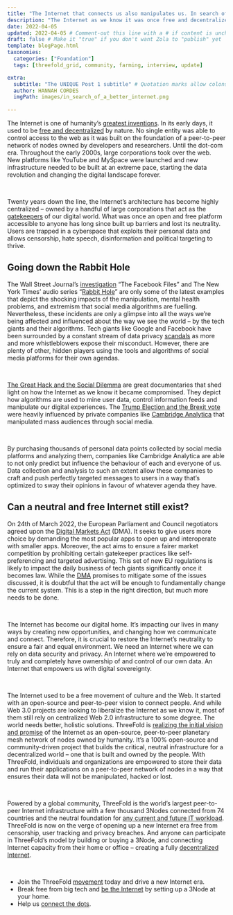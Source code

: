```yaml
---
title: "The Internet that connects us also manipulates us. In search of a better future." # Quotation marks allow colons, semicolons, etc.
description: "The Internet as we know it was once free and decentralized by nature. Over time, the Internet lost its neutrality. ThreeFold represents an opportunity to realize the initial promise of a distributed and neutral Internet owned by the people." # Quotation marks allow colons, semicolons, etc.
date: 2022-04-05
updated: 2022-04-05 # Comment-out this line with a # if content is unchanged
draft: false # Make it "true" if you don't want Zola to "publish" yet
template: blogPage.html
taxonomies:
  categories: ["Foundation"]
  tags: [threefold_grid, community, farming, interview, update]

extra:
  subtitle: "The UNIQUE Post 1 subtitle" # Quotation marks allow colons, semicolons, etc.
  author: HANNAH CORDES
  imgPath: images/in_search_of_a_better_internet.png
  
---
```


The Internet is one of humanity’s [greatest inventions](https://coincodex.com/article/14083/threefold-host-the-cloud-at-your-house/). In its early days, it used to be [free and decentralized](https://theconversation.com/web-3-0-the-decentralised-web-promises-to-make-the-internet-free-again-113139) by nature. No single entity was able to control access to the web as it was built on the foundation of a peer-to-peer network of nodes owned by developers and researchers. Until the dot-com era. Throughout the early 2000s, large corporations took over the web. New platforms like YouTube and MySpace were launched and new infrastructure needed to be built at an extreme pace, starting the data revolution and changing the digital landscape forever. 

<br/>

Twenty years down the line, the Internet’s architecture has become highly centralized – owned by a handful of large corporations that act as the [gatekeepers](https://www.newyorker.com/magazine/2017/08/28/who-owns-the-internet) of our digital world. What was once an open and free platform accessible to anyone has long since built up barriers and lost its neutrality. Users are trapped in a cyberspace that exploits their personal data and allows censorship, hate speech, disinformation and political targeting to thrive. 

## Going down the Rabbit Hole

The Wall Street Journal’s [investigation](https://www.wsj.com/articles/the-facebook-files-11631713039) “The Facebook Files” and The New York Times’ audio series “[Rabbit Hole](https://www.nytimes.com/2020/04/22/podcasts/rabbit-hole-prologue.html)” are only some of the latest examples that depict the shocking impacts of the manipulation, mental health problems, and extremism that social media algorithms are fuelling. Nevertheless, these incidents are only a glimpse into all the ways we’re being affected and influenced about the way we see the world – by the tech giants and their algorithms. Tech giants like Google and Facebook have been surrounded by a constant stream of data privacy [scandals](https://www.wired.com/story/should-big-tech-own-our-personal-data/) as more and more whistleblowers expose their misconduct. However, there are plenty of other, hidden players using the tools and algorithms of social media platforms for their own agendas.

<br/>

[The Great Hack and the Social Dilemma](https://filmthreat.com/features/4-thought-provoking-movies-on-digital-privacy-and-security/) are great documentaries that shed light on how the Internet as we know it became compromised. They depict how algorithms are used to mine user data, control information feeds and manipulate our digital experiences. The [Trump Election and the Brexit vote](https://www.politico.eu/article/cambridge-analytica-chris-wylie-brexit-trump-britain-data-protection-privacy-facebook/) were heavily influenced by private companies like [Cambridge Analytica](https://www.theguardian.com/news/series/cambridge-analytica-files) that manipulated mass audiences through social media.

<br/>

By purchasing thousands of personal data points collected by social media platforms and analyzing them, companies like Cambridge Analytica are able to not only predict but influence the behaviour of each and everyone of us. Data collection and analysis to such an extent allow these companies to craft and push perfectly targeted messages to users in a way that’s optimized to sway their opinions in favour of whatever agenda they have.  

## Can a neutral and free Internet still exist?

On 24th of March 2022, the European Parliament and Council negotiators agreed upon the [Digital Markets Act](https://variety.com/2022/digital/global/facebook-google-amazon-apple-digital-market-act-europe-regulation-1235214516/) (DMA). It seeks to give users more choice by demanding the most popular apps to open up and interoperate with smaller apps. Moreover, the act aims to ensure a fairer market competition by prohibiting certain gatekeeper practices like self-preferencing and targeted advertising. This set of new EU regulations is likely to impact the daily business of tech giants significantly once it becomes law. While the [DMA](https://www.europarl.europa.eu/news/en/press-room/20220315IPR25504/deal-on-digital-markets-act-ensuring-fair-competition-and-more-choice-for-users) promises to mitigate some of the issues discussed, it is doubtful that the act will be enough to fundamentally change the current system. This is a step in the right direction, but much more needs to be done.

<br/>

The Internet has become our digital home. It’s impacting our lives in many ways by creating new opportunities, and changing how we communicate and connect. Therefore, it is crucial to restore the Internet’s neutrality to ensure a fair and equal environment. We need an Internet where we can rely on data security and privacy. An Internet where we’re empowered to truly and completely have ownership of and control of our own data. An Internet that empowers us with digital sovereignty.

<br/>

The Internet used to be a free movement of culture and the Web. It started with an open-source and peer-to-peer vision to connect people. And while Web 3.0 projects are looking to liberalize the Internet as we know it, most of them still rely on centralized Web 2.0 infrastructure to some degree. The world needs better, holistic solutions. ThreeFold is [realizing the initial vision and promise](https://threefold.io/blog/post/realizing_the_promise/) of the Internet as an open-source, peer-to-peer planetary mesh network of nodes owned by humanity. It’s a 100% open-source and community-driven project that builds the critical, neutral infrastructure for a decentralized world – one that is built and owned by the people. With ThreeFold, individuals and organizations are empowered to store their data and run their applications on a peer-to-peer network of nodes in a way that ensures their data will not be manipulated, hacked or lost. 

<br/>

Powered by a global community, ThreeFold is the world’s largest peer-to-peer Internet infrastructure with a few thousand 3Nodes connected from 74 countries and the neutral foundation for [any current and future IT workload](https://medium.com/authority-magazine/the-future-is-now-kristoff-de-spiegeleer-of-threefold-on-how-their-technological-innovation-will-7acc0e51c365). ThreeFold is now on the verge of opening up a new Internet era free from censorship, user tracking and privacy breaches. And anyone can participate in ThreeFold’s model by building or buying a 3Node, and connecting Internet capacity from their home or office – creating a fully [decentralized Internet](https://coincheckup.com/blog/threefold-is-the-decentralized-web-the-future-of-the-internet/). 

<br/>

* Join the ThreeFold [movement](https://t.me/threefold) today and drive a new Internet era.
* Break free from big tech and [be the Internet](https://threefold.io/blog/post/what_is_farming/) by setting up a 3Node at your home.
* Help us [connect the dots](https://threefold.io/blog/post/connecting_the_dots/).
